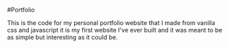 #Portfolio

This is the code for my personal portfolio website that I made from vanilla css and javascript it is my first website I've ever built and it was meant to be as simple but interesting as it could be.
